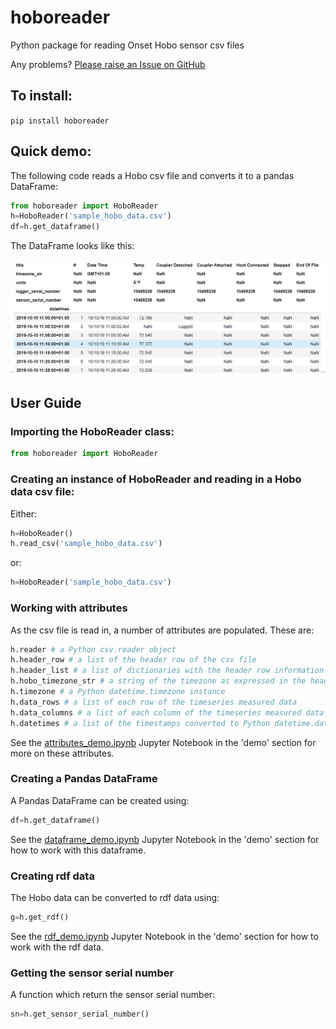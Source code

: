 # hoboreader
Python package for reading Onset Hobo sensor csv files

Any problems? [Please raise an Issue on GitHub](https://github.com/building-energy/hoboreader/issues)



## To install:

`pip install hoboreader`



## Quick demo:

The following code reads a Hobo csv file and converts it to a pandas DataFrame:

```Python
from hoboreader import HoboReader
h=HoboReader('sample_hobo_data.csv')
df=h.get_dataframe()
```

The DataFrame looks like this:

![dataframe_screenshot](df.png)



## User Guide

### Importing the HoboReader class:

```python
from hoboreader import HoboReader
```



### Creating an instance of HoboReader and reading in a Hobo data csv file:

Either:

```python
h=HoboReader()
h.read_csv('sample_hobo_data.csv')
```

or:

```python
h=HoboReader('sample_hobo_data.csv')
```



### Working with attributes

As the csv file is read in, a number of attributes are populated. These are:

``` python
h.reader # a Python csv.reader object
h.header_row # a list of the header row of the csv file
h.header_list # a list of dictionaries with the header row information
h.hobo_timezone_str # a string of the timezone as expressed in the header row
h.timezone # a Python datetime.timezone instance
h.data_rows # a list of each row of the timeseries measured data
h.data_columns # a list of each column of the timeseries measured data
h.datetimes # a list of the timestamps converted to Python datetime.datetime instances 
```

See the [attributes_demo.ipynb](https://nbviewer.jupyter.org/github/building-energy/hoboreader/blob/master/demo/attributes_demo.ipynb) Jupyter Notebook in the 'demo' section for more on these attributes.



### Creating a Pandas DataFrame

A Pandas DataFrame can be created using:

``` python
df=h.get_dataframe()
```

See the [dataframe_demo.ipynb](https://nbviewer.jupyter.org/github/stevenkfirth/hoboreader/blob/master/demo/dataframe_demo.ipynb) Jupyter Notebook in the 'demo' section for how to work with this dataframe.



### Creating rdf data

The Hobo data can be converted to rdf data using:

``` python
g=h.get_rdf()
```

See the [rdf_demo.ipynb](https://nbviewer.jupyter.org/github/stevenkfirth/hoboreader/blob/master/demo/rdf_demo.ipynb) Jupyter Notebook in the 'demo' section for how to work with the rdf data.



### Getting the sensor serial number

A function which return the sensor serial number:

```python
sn=h.get_sensor_serial_number()
```










